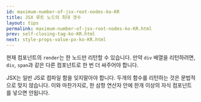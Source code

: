 ```yaml
---
id: maximum-number-of-jsx-root-nodes-ko-KR
title: JSX 루트 노드의 최대 갯수
layout: tips
permalink: maximum-number-of-jsx-root-nodes-ko-KR.html
prev: self-closing-tag-ko-KR.html
next: style-props-value-px-ko-KR.html
---
```


현재 컴포넌트의 `render`는 한 노드만 리턴할 수 있습니다. 만약 `div` 배열을 리턴하려면, `div`, `span`과 같은 다른 컴포넌트로 한 번 더 싸주어야 합니다. 

JSX는 일반 JS로 컴파일 함을 잊지말아야 합니다. 두개의 함수를 리턴하는 것은 문법적으로 맞지 않습니다. 이와 마찬가지로, 한 삼항 연산자 안에 한개 이상의 자식 컴포넌트를 넣으면 안됩니다.
